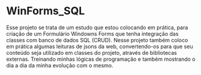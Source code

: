# WinForms_SQL

Esse projeto se trata de um estudo que estou colocando em prática, para criação de um Formulário Windowns Forms que tenha integração das classes com banco de dados SQL (CRUD).
Nesse projeto também coloco em prática algumas leituras de jsons da web, convertendo-os para que seu conteúdo seja utilizado em classes do projeto, através de bibliotecas externas.
Treinando minhas lógicas de programação e também mostrando o dia a dia da minha evolução com o mesmo.
